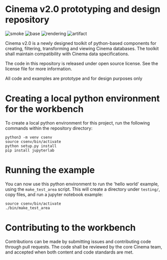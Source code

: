 # Cinema v2.0 prototyping and design repository
![smoke](https://github.com/cinemascience/workbench/actions/workflows/CinemaSmokeTest.yml/badge.svg)
![base](https://github.com/cinemascience/workbench/actions/workflows/CinemaComparisonTest.yml/badge.svg)
![rendering](https://github.com/cinemascience/workbench/actions/workflows/CinemaRenderTest.yml/badge.svg)
![artifact](https://github.com/cinemascience/workbench/actions/workflows/TestImageArtifactSourceTest.yml/badge.svg)

Cinema v2.0 is a newly designed toolkit of python-based components for creating, filtering, transforming and viewing Cinema databases. The toolkit shall maintain compatibility with Cinema data specifications.

The code in this repository is released under open source license. See the license file for more information.

All code and examples are prototype and for design purposes only

# Creating a local python environment for the workbench

To create a local python environment for this project, run the following commands within the repository directory:
```
python3 -m venv csenv
source csenv/bin/activate
python setup.py install
pip install jupyterlab
```

# Running the example

You can now use this python environment to run the 'hello world' example, using the `make_test_area` script. This will create a directory under `testing/`, copy files, and run a jupyter notebook example:

```
source csenv/bin/activate
./bin/make_test_area
```

# Contributing to the workbench

Contributions can be made by submitting issues and contributing code through pull requests. The code shall be reviewed by the core Cinema team, and accepted when both content and code standards are met.


